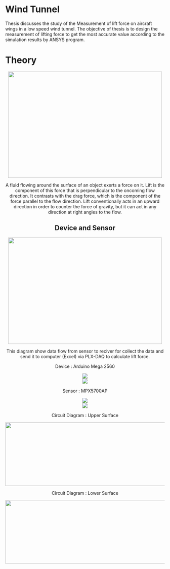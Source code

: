 ﻿# Wind Tunnel

Thesis discusses the study of the Measurement of lift force on aircraft wings in a low speed wind tunnel. The objective of thesis is to design the measurement of lifting force to get the most accurate value according to the simulation results by ANSYS program.


# Theory

   <center><img  width="486"  height="335"  src="https://i.imgur.com/xxaRiH2.png">

A fluid flowing around the surface of an object exerts a force on it. Lift is the component of this force that is perpendicular to the oncoming flow direction. It contrasts with the drag force, which is the component of the force parallel to the flow direction. Lift conventionally acts in an upward direction in order to counter the force of gravity, but it can act in any direction at right angles to the flow.


## Device and Sensor

   <center><img  width="486"  height="335"  src="https://i.imgur.com/2yJv0j8.png">

This diagram show data flow from sensor to reciver for collect the data and send it to computer (Excel) via PLX-DAQ to calculate lift force.
<p align="center">Device : Arduino Mega 2560</p>
<center><img   src="https://i.imgur.com/q6Zjacl.png">
<center><img   src="https://i.imgur.com/Zn1wMKR.png">
<p align="center">Sensor : MPX5700AP</p>
<center><img   src="https://i.imgur.com/MxqPyrc.png">
<center><img   src="https://i.imgur.com/Yn5nWf6.png">
<p align="center">Circuit Diagram : Upper Surface</p>
<center><img width="685"  height="200"  src="https://i.imgur.com/ioxRezF.png">
<p align="center">Circuit Diagram : Lower Surface</p>
<center><img width="685"  height="200"  src="https://i.imgur.com/0XRQPlm.png">













```
